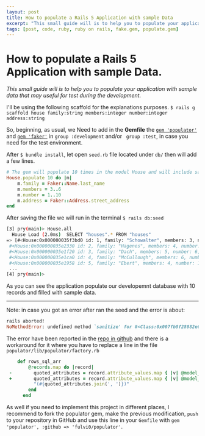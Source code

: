 ```yaml
---
layout: post
title: How to populate a Rails 5 Application with sample Data
excerpt: "This small guide will is to help you to populate your application with sample data that may useful for test during the development."
tags: [post, code, ruby, ruby on rails, fake.gem, populate.gem]
---
```


# How to populate a Rails 5 Application with sample Data.

*This small guide will is to help you to populate your application with sample data that may useful for test during the development.*

I'll be using the following scaffold for the explanations purposes. 
`$ rails g scaffold house family:string members:integer number:integer address:string`

So, beginning, as usual, we Need to add in the **Gemfile** the [`gem 'populator'`](https://github.com/ryanb/populator) and [`gem 'faker'`](https://github.com/stympy/faker) in `group :development` and/or ` group :test`, in case you need for the test environment.

After `$ bundle install`, let open `seed.rb` file located under `db/` then will add a few lines.

```ruby
# The gem will populate 10 times in the model House and will include sample data provided by faker gem.
House.populate 10 do |m|
    m.family = Faker::Name.last_name
    m.members = 3..6
    m.number = 1..10
    m.address = Faker::Address.street_address
end
```

After saving the file we will run in the terminal `$ rails db:seed`

```bash
[3] pry(main)> House.all
  House Load (2.0ms)  SELECT "houses".* FROM "houses"
=> [#<House:0x000000035f3bd0 id: 1, family: "Schowalter", members: 3, number: 7, address: "3279 Joey Spring", created_at: Mon, 02 Oct 2017 17:01:24 UTC +00:00, updated_at: Mon, 02 Oct 2017 17:01:24 UTC +00:00>,
 #<House:0x000000035e2330 id: 2, family: "Hagenes", members: 4, number: 4, address: "145 Sipes Islands", created_at: Mon, 02 Oct 2017 17:01:24 UTC +00:00, updated_at: Mon, 02 Oct 2017 17:01:24 UTC +00:00>,
 #<House:0x000000035e1f20 id: 3, family: "Dach", members: 5, number: 6, address: "32723 Alize Groves", created_at: Mon, 02 Oct 2017 17:01:24 UTC +00:00, updated_at: Mon, 02 Oct 2017 17:01:24 UTC +00:00>,
 #<House:0x000000035e1ca0 id: 4, family: "McCullough", members: 6, number: 10, address: "787 Marvin Dale", created_at: Mon, 02 Oct 2017 17:01:24 UTC +00:00, updated_at: Mon, 02 Oct 2017 17:01:24 UTC +00:00>,
 #<House:0x000000035e1958 id: 5, family: "Ebert", members: 4, number: 10, address: "8976 Cartwright Spur", created_at: Mon, 02 Oct 2017 17:01:24 UTC +00:00, updated_at: Mon, 02 Oct 2017 17:01:24 UTC +00:00>,
 ...
[4] pry(main)> 
```
As you can see the application populate our developemnt database with 10 records and filled with sample data.

----
Note: in case you got an error after ran the seed and the error is about:

```ruby
rails aborted!
NoMethodError: undefined method `sanitize' for #<Class:0x007fb8f28082e0>
```
The error have been reported in the [repo in github](https://github.com/ryanb/populator/issues/30#issuecomment-328362117) and there is a workaround for it where you have to replace a line in the file `populator/lib/populator/factory.rb`

```ruby
    def rows_sql_arr
        @records.map do |record|
 -        quoted_attributes = record.attribute_values.map { |v| @model_class.sanitize(v) } # replace this line
 +        quoted_attributes = record.attribute_values.map { |v| @model_class.connection.quote(v) } # with this one
          "(#{quoted_attributes.join(', ')})"
        end
      end
```

As well if you need to implement this project in different places, I recommend to fork the populator gem, make the previous modification, `push` to your repository in GitHub and use this line in your `Gemfile` with `gem 'populator', :github => 'fulvi0/populator'`.
